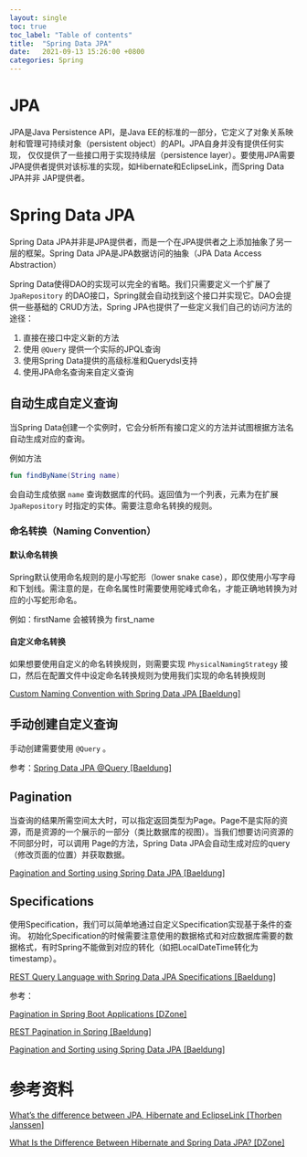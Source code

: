 ```yaml
---
layout: single
toc: true
toc_label: "Table of contents"
title:  "Spring Data JPA"
date:   2021-09-13 15:26:00 +0800
categories: Spring
---
```


# JPA

JPA是Java Persistence API，是Java EE的标准的一部分，它定义了对象关系映射和管理可持续对象（persistent object）的API。JPA自身并没有提供任何实现，
仅仅提供了一些接口用于实现持续层（persistence layer）。要使用JPA需要JPA提供者提供对该标准的实现，如Hibernate和EclipseLink，而Spring Data JPA并非
JAP提供者。

# Spring Data JPA

Spring Data JPA并非是JPA提供者，而是一个在JPA提供者之上添加抽象了另一层的框架。Spring Data JPA是JPA数据访问的抽象（JPA Data Access Abstraction）

Spring Data使得DAO的实现可以完全的省略。我们只需要定义一个扩展了 `JpaRepository` 的DAO接口，Spring就会自动找到这个接口并实现它。DAO会提供一些基础的
CRUD方法，Spring JPA也提供了一些定义我们自己的访问方法的途径：

1. 直接在接口中定义新的方法
2. 使用 `@Query` 提供一个实际的JPQL查询
3. 使用Spring Data提供的高级标准和Querydsl支持
4. 使用JPA命名查询来自定义查询

## 自动生成自定义查询

当Spring Data创建一个实例时，它会分析所有接口定义的方法并试图根据方法名自动生成对应的查询。

例如方法 

```Kotlin
fun findByName(String name)
```

 会自动生成依据 `name` 查询数据库的代码。返回值为一个列表，元素为在扩展 `JpaRepository` 时指定的实体。需要注意命名转换的规则。
 
### 命名转换（Naming Convention）
 
#### 默认命名转换

Spring默认使用命名规则的是小写蛇形（lower snake case），即仅使用小写字母和下划线。需注意的是，在命名属性时需要使用驼峰式命名，才能正确地转换为对应的小写蛇形命名。

例如：firstName 会被转换为 first_name

#### 自定义命名转换

如果想要使用自定义的命名转换规则，则需要实现 `PhysicalNamingStrategy` 接口，然后在配置文件中设定命名转换规则为使用我们实现的命名转换规则

[Custom Naming Convention with Spring Data JPA [Baeldung]](https://www.baeldung.com/spring-data-jpa-custom-naming)

## 手动创建自定义查询

手动创建需要使用 `@Query` 。

参考：[Spring Data JPA @Query [Baeldung]](https://www.baeldung.com/spring-data-jpa-query)

## Pagination

当查询的结果所需空间太大时，可以指定返回类型为Page。Page不是实际的资源，而是资源的一个展示的一部分（类比数据库的视图）。当我们想要访问资源的不同部分时，可以调用
Page的方法，Spring Data JPA会自动生成对应的query（修改页面的位置）并获取数据。

[Pagination and Sorting using Spring Data JPA [Baeldung]](https://www.baeldung.com/spring-data-jpa-pagination-sorting)

## Specifications

使用Specification，我们可以简单地通过自定义Specification实现基于条件的查询。
初始化Specification的时候需要注意使用的数据格式和对应数据库需要的数据格式，有时Spring不能做到对应的转化（如把LocalDateTime转化为timestamp）。

[REST Query Language with Spring Data JPA Specifications [Baeldung]](https://www.baeldung.com/rest-api-search-language-spring-data-specifications)

参考： 

[Pagination in Spring Boot Applications [DZone]](https://dzone.com/articles/pagination-in-springboot-applications)

[REST Pagination in Spring [Baeldung]](https://www.baeldung.com/rest-api-pagination-in-spring)

[Pagination and Sorting using Spring Data JPA [Baeldung]](https://www.baeldung.com/spring-data-jpa-pagination-sorting)

# 参考资料

[What’s the difference between JPA, Hibernate and EclipseLink [Thorben Janssen]](https://thorben-janssen.com/difference-jpa-hibernate-eclipselink/#Java_Persistence_API_JPA)


[What Is the Difference Between Hibernate and Spring Data JPA? [DZone]](https://dzone.com/articles/what-is-the-difference-between-hibernate-and-sprin-1)

